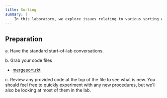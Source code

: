 ```yaml
---
title: Sorting
summary: |
    In this laboratory, we explore issues relating to various sorting algorithms.
---
```


## Preparation

a. Have the standard start-of-lab conversations.

b. Grab your code files

* [mergesort.rkt](../code/labs/sorting.rkt)

c. Review any provided code at the top of the file to see what is
new.  You should feel free to quickly experiment with any new
procedures, but we'll also be looking at most of them in the lab.

